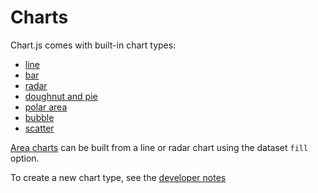 # Charts

Chart.js comes with built-in chart types:
* [line](line.md)
* [bar](bar.md)
* [radar](radar.md)
* [doughnut and pie](doughnut.md)
* [polar area](polar.md)
* [bubble](bubble.md)
* [scatter](scatter.md)

[Area charts](area.md) can be built from a line or radar chart using the dataset `fill` option.

To create a new chart type, see the [developer notes](../developers/charts.md#new-charts)
